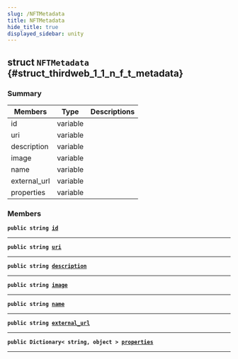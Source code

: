 ```yaml
---
slug: /NFTMetadata
title: NFTMetadata
hide_title: true
displayed_sidebar: unity
---
```


## struct `NFTMetadata` {#struct_thirdweb_1_1_n_f_t_metadata}

### Summary

| Members      | Type     | Descriptions |
| ------------ | -------- | ------------ |
| id           | variable |              |
| uri          | variable |              |
| description  | variable |              |
| image        | variable |              |
| name         | variable |              |
| external_url | variable |              |
| properties   | variable |              |

### Members

**`public string `[`id`](#struct_thirdweb_1_1_n_f_t_metadata_1a6c858ecd59369ec8f8baaa4e3a4c56ec)**

---

**`public string `[`uri`](#struct_thirdweb_1_1_n_f_t_metadata_1a901e7def166103875cf87b5711bb19ab)**

---

**`public string `[`description`](#struct_thirdweb_1_1_n_f_t_metadata_1aa74724454028468bf1a62cafda27ee83)**

---

**`public string `[`image`](#struct_thirdweb_1_1_n_f_t_metadata_1a62fd1ae341802bf5ed81ddca8de1db6e)**

---

**`public string `[`name`](#struct_thirdweb_1_1_n_f_t_metadata_1a4e3e6c9dc9dd1fc943e4aa4b742613f6)**

---

**`public string `[`external_url`](#struct_thirdweb_1_1_n_f_t_metadata_1a66d83afc81e44ec496b91fa33de11c5d)**

---

**`public Dictionary< string, object > `[`properties`](#struct_thirdweb_1_1_n_f_t_metadata_1a65258f74ef9b27095263c0f858348179)**

---
